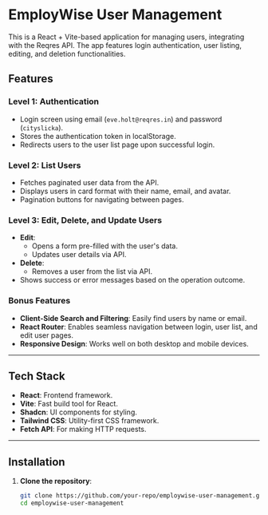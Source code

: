 # EmployWise User Management

This is a React + Vite-based application for managing users, integrating with the Reqres API. The app features login authentication, user listing, editing, and deletion functionalities.

## Features

### Level 1: Authentication
- Login screen using email (`eve.holt@reqres.in`) and password (`cityslicka`).
- Stores the authentication token in localStorage.
- Redirects users to the user list page upon successful login.

### Level 2: List Users
- Fetches paginated user data from the API.
- Displays users in card format with their name, email, and avatar.
- Pagination buttons for navigating between pages.

### Level 3: Edit, Delete, and Update Users
- **Edit**: 
  - Opens a form pre-filled with the user's data.
  - Updates user details via API.
- **Delete**: 
  - Removes a user from the list via API.
- Shows success or error messages based on the operation outcome.

### Bonus Features
- **Client-Side Search and Filtering**: Easily find users by name or email.
- **React Router**: Enables seamless navigation between login, user list, and edit user pages.
- **Responsive Design**: Works well on both desktop and mobile devices.

---

## Tech Stack

- **React**: Frontend framework.
- **Vite**: Fast build tool for React.
- **Shadcn**: UI components for styling.
- **Tailwind CSS**: Utility-first CSS framework.
- **Fetch API**: For making HTTP requests.

---

## Installation

1. **Clone the repository**:
   ```bash
   git clone https://github.com/your-repo/employwise-user-management.git
   cd employwise-user-management
